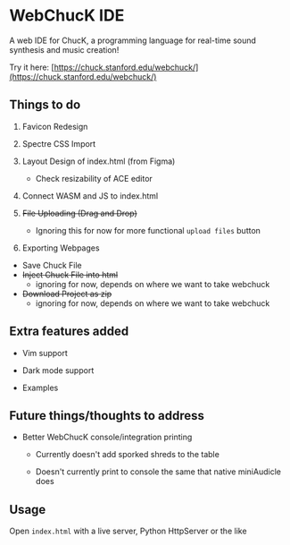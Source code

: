 # WebChucK IDE

A web IDE for ChucK, a programming language for real-time sound synthesis and music creation!

Try it here: [https://chuck.stanford.edu/webchuck/](https://chuck.stanford.edu/webchuck/)

## Things to do

1. Favicon Redesign

2. Spectre CSS Import

3. Layout Design of index.html (from Figma)

    - Check resizability of ACE editor

4. Connect WASM and JS to index.html

5. ~~File Uploading (Drag and Drop)~~

    - Ignoring this for now for more functional `upload files` button

6. Exporting Webpages

- Save Chuck File
- ~~Inject Chuck File into html~~
    - ignoring for now, depends on where we want to take webchuck
- ~~Download Project as zip~~
    - ignoring for now, depends on where we want to take webchuck

## Extra features added

- Vim support

- Dark mode support

- Examples

## Future things/thoughts to address

- Better WebChucK console/integration printing

    - Currently doesn't add sporked shreds to the table

    - Doesn't currently print to console the same that native miniAudicle does


## Usage

Open `index.html` with a live server, Python HttpServer or the like

